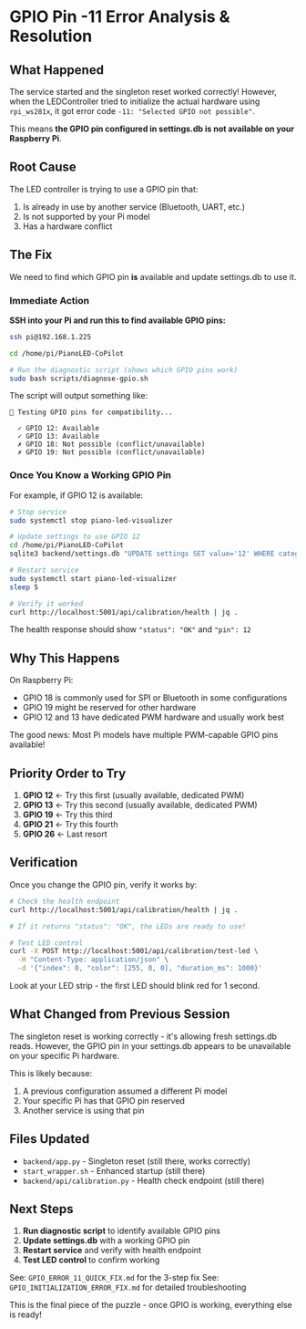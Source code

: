 # GPIO Pin -11 Error Analysis & Resolution

## What Happened

The service started and the singleton reset worked correctly! However, when the LEDController tried to initialize the actual hardware using `rpi_ws281x`, it got error code `-11: "Selected GPIO not possible"`.

This means **the GPIO pin configured in settings.db is not available on your Raspberry Pi**.

## Root Cause

The LED controller is trying to use a GPIO pin that:
1. Is already in use by another service (Bluetooth, UART, etc.)
2. Is not supported by your Pi model
3. Has a hardware conflict

## The Fix

We need to find which GPIO pin **is** available and update settings.db to use it.

### Immediate Action

**SSH into your Pi and run this to find available GPIO pins:**

```bash
ssh pi@192.168.1.225

cd /home/pi/PianoLED-CoPilot

# Run the diagnostic script (shows which GPIO pins work)
sudo bash scripts/diagnose-gpio.sh
```

The script will output something like:
```
📌 Testing GPIO pins for compatibility...

  ✓ GPIO 12: Available
  ✓ GPIO 13: Available
  ✗ GPIO 18: Not possible (conflict/unavailable)
  ✗ GPIO 19: Not possible (conflict/unavailable)
```

### Once You Know a Working GPIO Pin

For example, if GPIO 12 is available:

```bash
# Stop service
sudo systemctl stop piano-led-visualizer

# Update settings to use GPIO 12
cd /home/pi/PianoLED-CoPilot
sqlite3 backend/settings.db "UPDATE settings SET value='12' WHERE category='led' AND key='gpio_pin';"

# Restart service
sudo systemctl start piano-led-visualizer
sleep 5

# Verify it worked
curl http://localhost:5001/api/calibration/health | jq .
```

The health response should show `"status": "OK"` and `"pin": 12`

## Why This Happens

On Raspberry Pi:
- GPIO 18 is commonly used for SPI or Bluetooth in some configurations
- GPIO 19 might be reserved for other hardware
- GPIO 12 and 13 have dedicated PWM hardware and usually work best

The good news: Most Pi models have multiple PWM-capable GPIO pins available!

## Priority Order to Try

1. **GPIO 12** ← Try this first (usually available, dedicated PWM)
2. **GPIO 13** ← Try this second (usually available, dedicated PWM)
3. **GPIO 19** ← Try this third
4. **GPIO 21** ← Try this fourth
5. **GPIO 26** ← Last resort

## Verification

Once you change the GPIO pin, verify it works by:

```bash
# Check the health endpoint
curl http://localhost:5001/api/calibration/health | jq .

# If it returns "status": "OK", the LEDs are ready to use!

# Test LED control
curl -X POST http://localhost:5001/api/calibration/test-led \
  -H "Content-Type: application/json" \
  -d '{"index": 0, "color": [255, 0, 0], "duration_ms": 1000}'
```

Look at your LED strip - the first LED should blink red for 1 second.

## What Changed from Previous Session

The singleton reset is working correctly - it's allowing fresh settings.db reads. However, the GPIO pin in your settings.db appears to be unavailable on your specific Pi hardware.

This is likely because:
1. A previous configuration assumed a different Pi model
2. Your specific Pi has that GPIO pin reserved
3. Another service is using that pin

## Files Updated

- `backend/app.py` - Singleton reset (still there, works correctly)
- `start_wrapper.sh` - Enhanced startup (still there)
- `backend/api/calibration.py` - Health check endpoint (still there)

## Next Steps

1. **Run diagnostic script** to identify available GPIO pins
2. **Update settings.db** with a working GPIO pin
3. **Restart service** and verify with health endpoint
4. **Test LED control** to confirm working

See: `GPIO_ERROR_11_QUICK_FIX.md` for the 3-step fix
See: `GPIO_INITIALIZATION_ERROR_FIX.md` for detailed troubleshooting

This is the final piece of the puzzle - once GPIO is working, everything else is ready!
